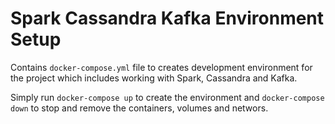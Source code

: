 # Spark Cassandra Kafka Environment Setup
Contains ```docker-compose.yml``` file to creates development environment for the project which includes working with
Spark, Cassandra and Kafka.

Simply run ```docker-compose up``` to create the environment and ```docker-compose down``` to stop and remove the containers, volumes and networs.
